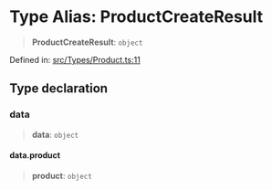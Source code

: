 # Type Alias: ProductCreateResult

> **ProductCreateResult**: `object`

Defined in: [src/Types/Product.ts:11](https://github.com/Fokusdotid/Baileys/blob/e5a24e138f3b69cf124e0406999e537d5c9a6c18/src/Types/Product.ts#L11)

## Type declaration

### data

> **data**: `object`

#### data.product

> **product**: `object`
